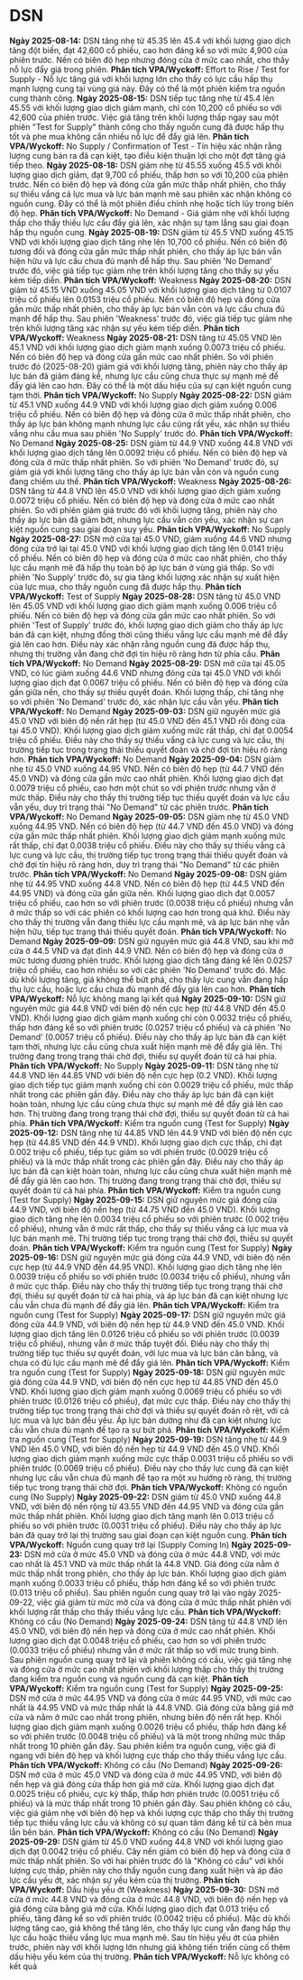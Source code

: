 # DSN

**Ngày 2025-08-14:** DSN tăng nhẹ từ 45.35 lên 45.4 với khối lượng giao dịch tăng đột biến, đạt 42,600 cổ phiếu, cao hơn đáng kể so với mức 4,900 của phiên trước. Nến có biên độ hẹp nhưng đóng cửa ở mức cao nhất, cho thấy nỗ lực đẩy giá trong phiên. **Phân tích VPA/Wyckoff:** Effort to Rise / Test for Supply - Nỗ lực tăng giá với khối lượng lớn cho thấy có lực cầu hấp thụ mạnh lượng cung tại vùng giá này. Đây có thể là một phiên kiểm tra nguồn cung thành công.
**Ngày 2025-08-15:** DSN tiếp tục tăng nhẹ từ 45.4 lên 45.55 với khối lượng giao dịch giảm mạnh, chỉ còn 10,200 cổ phiếu so với 42,600 của phiên trước. Việc giá tăng trên khối lượng thấp ngay sau một phiên "Test for Supply" thành công cho thấy nguồn cung đã được hấp thụ tốt và phe mua không cần nhiều nỗ lực để đẩy giá lên. **Phân tích VPA/Wyckoff:** No Supply / Confirmation of Test - Tín hiệu xác nhận rằng lượng cung bán ra đã cạn kiệt, tạo điều kiện thuận lợi cho một đợt tăng giá tiếp theo.
**Ngày 2025-08-18:** DSN giảm nhẹ từ 45.55 xuống 45.5 với khối lượng giao dịch giảm, đạt 9,700 cổ phiếu, thấp hơn so với 10,200 của phiên trước. Nến có biên độ hẹp và đóng cửa gần mức thấp nhất phiên, cho thấy sự thiếu vắng cả lực mua và lực bán mạnh mẽ sau phiên xác nhận không có nguồn cung. Đây có thể là một phiên điều chỉnh nhẹ hoặc tích lũy trong biên độ hẹp. **Phân tích VPA/Wyckoff:** No Demand - Giá giảm nhẹ với khối lượng thấp cho thấy thiếu lực cầu đẩy giá lên, xác nhận sự tạm lắng sau giai đoạn hấp thụ nguồn cung.
**Ngày 2025-08-19:** DSN giảm từ 45.5 VND xuống 45.15 VND với khối lượng giao dịch tăng nhẹ lên 10,700 cổ phiếu. Nến có biên độ tương đối và đóng cửa gần mức thấp nhất phiên, cho thấy áp lực bán vẫn hiện hữu và lực cầu chưa đủ mạnh để hấp thụ. Sau phiên 'No Demand' trước đó, việc giá tiếp tục giảm nhẹ trên khối lượng tăng cho thấy sự yếu kém tiếp diễn. **Phân tích VPA/Wyckoff:** Weakness
**Ngày 2025-08-20:** DSN giảm từ 45.15 VND xuống 45.05 VND với khối lượng giao dịch tăng từ 0.0107 triệu cổ phiếu lên 0.0153 triệu cổ phiếu. Nến có biên độ hẹp và đóng cửa gần mức thấp nhất phiên, cho thấy áp lực bán vẫn còn và lực cầu chưa đủ mạnh để hấp thụ. Sau phiên 'Weakness' trước đó, việc giá tiếp tục giảm nhẹ trên khối lượng tăng xác nhận sự yếu kém tiếp diễn. **Phân tích VPA/Wyckoff:** Weakness
**Ngày 2025-08-21:** DSN tăng từ 45.05 VND lên 45.1 VND với khối lượng giao dịch giảm mạnh xuống 0.0073 triệu cổ phiếu. Nến có biên độ hẹp và đóng cửa gần mức cao nhất phiên. So với phiên trước đó (2025-08-20) giảm giá với khối lượng tăng, phiên này cho thấy áp lực bán đã giảm đáng kể, nhưng lực cầu cũng chưa thực sự mạnh mẽ để đẩy giá lên cao hơn. Đây có thể là một dấu hiệu của sự cạn kiệt nguồn cung tạm thời. **Phân tích VPA/Wyckoff:** No Supply
**Ngày 2025-08-22:** DSN giảm từ 45.1 VND xuống 44.9 VND với khối lượng giao dịch giảm xuống 0.006 triệu cổ phiếu. Nến có biên độ hẹp và đóng cửa ở mức thấp nhất phiên, cho thấy áp lực bán không mạnh nhưng lực cầu cũng rất yếu, xác nhận sự thiếu vắng nhu cầu mua sau phiên 'No Supply' trước đó. **Phân tích VPA/Wyckoff:** No Demand
**Ngày 2025-08-25:** DSN giảm từ 44.9 VND xuống 44.8 VND với khối lượng giao dịch tăng lên 0.0092 triệu cổ phiếu. Nến có biên độ hẹp và đóng cửa ở mức thấp nhất phiên. So với phiên 'No Demand' trước đó, sự giảm giá với khối lượng tăng cho thấy áp lực bán vẫn còn và nguồn cung đang chiếm ưu thế. **Phân tích VPA/Wyckoff:** Weakness
**Ngày 2025-08-26:** DSN tăng từ 44.8 VND lên 45.0 VND với khối lượng giao dịch giảm xuống 0.0072 triệu cổ phiếu. Nến có biên độ hẹp và đóng cửa ở mức cao nhất phiên. So với phiên giảm giá trước đó với khối lượng tăng, phiên này cho thấy áp lực bán đã giảm bớt, nhưng lực cầu vẫn còn yếu, xác nhận sự cạn kiệt nguồn cung sau giai đoạn suy yếu. **Phân tích VPA/Wyckoff:** No Supply
**Ngày 2025-08-27:** DSN mở cửa tại 45.0 VND, giảm xuống 44.6 VND nhưng đóng cửa trở lại tại 45.0 VND với khối lượng giao dịch tăng lên 0.0141 triệu cổ phiếu. Nến có biên độ hẹp và đóng cửa ở mức cao nhất phiên, cho thấy lực cầu mạnh mẽ đã hấp thụ toàn bộ áp lực bán ở vùng giá thấp. So với phiên 'No Supply' trước đó, sự gia tăng khối lượng xác nhận sự xuất hiện của lực mua, cho thấy nguồn cung đã được hấp thụ. **Phân tích VPA/Wyckoff:** Test of Supply
**Ngày 2025-08-28:** DSN tăng từ 45.0 VND lên 45.05 VND với khối lượng giao dịch giảm mạnh xuống 0.006 triệu cổ phiếu. Nến có biên độ hẹp và đóng cửa gần mức cao nhất phiên. So với phiên 'Test of Supply' trước đó, khối lượng giao dịch giảm cho thấy áp lực bán đã cạn kiệt, nhưng đồng thời cũng thiếu vắng lực cầu mạnh mẽ để đẩy giá lên cao hơn. Điều này xác nhận rằng nguồn cung đã được hấp thụ, nhưng thị trường vẫn đang chờ đợi tín hiệu rõ ràng hơn từ phía cầu. **Phân tích VPA/Wyckoff:** No Demand
**Ngày 2025-08-29:** DSN mở cửa tại 45.05 VND, có lúc giảm xuống 44.6 VND nhưng đóng cửa tại 45.0 VND với khối lượng giao dịch đạt 0.0067 triệu cổ phiếu. Nến có biên độ hẹp và đóng cửa gần giữa nến, cho thấy sự thiếu quyết đoán. Khối lượng thấp, chỉ tăng nhẹ so với phiên 'No Demand' trước đó, xác nhận lực cầu vẫn yếu. **Phân tích VPA/Wyckoff:** No Demand
**Ngày 2025-09-03:** DSN giữ nguyên mức giá 45.0 VND với biên độ nến rất hẹp (từ 45.0 VND đến 45.1 VND rồi đóng cửa tại 45.0 VND). Khối lượng giao dịch giảm xuống mức rất thấp, chỉ đạt 0.0054 triệu cổ phiếu. Điều này cho thấy sự thiếu vắng cả lực cung và lực cầu, thị trường tiếp tục trong trạng thái thiếu quyết đoán và chờ đợi tín hiệu rõ ràng hơn. **Phân tích VPA/Wyckoff:** No Demand
**Ngày 2025-09-04:** DSN giảm nhẹ từ 45.0 VND xuống 44.95 VND. Nến có biên độ hẹp (từ 44.7 VND đến 45.0 VND) và đóng cửa gần mức cao nhất phiên. Khối lượng giao dịch đạt 0.0079 triệu cổ phiếu, cao hơn một chút so với phiên trước nhưng vẫn ở mức thấp. Điều này cho thấy thị trường tiếp tục thiếu quyết đoán và lực cầu vẫn yếu, duy trì trạng thái "No Demand" từ các phiên trước. **Phân tích VPA/Wyckoff:** No Demand
**Ngày 2025-09-05:** DSN giảm nhẹ từ 45.0 VND xuống 44.95 VND. Nến có biên độ hẹp (từ 44.7 VND đến 45.0 VND) và đóng cửa gần mức thấp nhất phiên. Khối lượng giao dịch giảm mạnh xuống mức rất thấp, chỉ đạt 0.0038 triệu cổ phiếu. Điều này cho thấy sự thiếu vắng cả lực cung và lực cầu, thị trường tiếp tục trong trạng thái thiếu quyết đoán và chờ đợi tín hiệu rõ ràng hơn, duy trì trạng thái "No Demand" từ các phiên trước. **Phân tích VPA/Wyckoff:** No Demand
**Ngày 2025-09-08:** DSN giảm nhẹ từ 44.95 VND xuống 44.8 VND. Nến có biên độ hẹp (từ 44.5 VND đến 44.95 VND) và đóng cửa gần giữa nến. Khối lượng giao dịch đạt 0.0057 triệu cổ phiếu, cao hơn so với phiên trước (0.0038 triệu cổ phiếu) nhưng vẫn ở mức thấp so với các phiên có khối lượng cao hơn trong quá khứ. Điều này cho thấy thị trường vẫn đang thiếu lực cầu mạnh mẽ, và áp lực bán nhẹ vẫn hiện hữu, tiếp tục trạng thái thiếu quyết đoán. **Phân tích VPA/Wyckoff:** No Demand
**Ngày 2025-09-09:** DSN giữ nguyên mức giá 44.8 VND, sau khi mở cửa ở 44.5 VND và đạt đỉnh 44.9 VND. Nến có biên độ hẹp và đóng cửa ở mức tương đương phiên trước. Khối lượng giao dịch tăng đáng kể lên 0.0257 triệu cổ phiếu, cao hơn nhiều so với các phiên 'No Demand' trước đó. Mặc dù khối lượng tăng, giá không thể bứt phá, cho thấy lực cung vẫn đang hấp thụ lực cầu, hoặc lực cầu chưa đủ mạnh để đẩy giá lên cao hơn. **Phân tích VPA/Wyckoff:** Nỗ lực không mang lại kết quả
**Ngày 2025-09-10:** DSN giữ nguyên mức giá 44.8 VND với biên độ nến cực hẹp (từ 44.8 VND đến 45.0 VND). Khối lượng giao dịch giảm mạnh xuống chỉ còn 0.0032 triệu cổ phiếu, thấp hơn đáng kể so với phiên trước (0.0257 triệu cổ phiếu) và cả phiên 'No Demand' (0.0057 triệu cổ phiếu). Điều này cho thấy áp lực bán đã cạn kiệt tạm thời, nhưng lực cầu cũng chưa xuất hiện mạnh mẽ để đẩy giá lên. Thị trường đang trong trạng thái chờ đợi, thiếu sự quyết đoán từ cả hai phía. **Phân tích VPA/Wyckoff:** No Supply
**Ngày 2025-09-11:** DSN tăng nhẹ từ 44.8 VND lên 44.85 VND với biên độ nến cực hẹp (0.2 VND). Khối lượng giao dịch tiếp tục giảm mạnh xuống chỉ còn 0.0029 triệu cổ phiếu, mức thấp nhất trong các phiên gần đây. Điều này cho thấy áp lực bán đã cạn kiệt hoàn toàn, nhưng lực cầu cũng chưa thực sự mạnh mẽ để đẩy giá lên cao hơn. Thị trường đang trong trạng thái chờ đợi, thiếu sự quyết đoán từ cả hai phía. **Phân tích VPA/Wyckoff:** Kiểm tra nguồn cung (Test for Supply)
**Ngày 2025-09-12:** DSN tăng nhẹ từ 44.85 VND lên 44.9 VND với biên độ nến cực hẹp (từ 44.85 VND đến 44.9 VND). Khối lượng giao dịch cực thấp, chỉ đạt 0.002 triệu cổ phiếu, tiếp tục giảm so với phiên trước (0.0029 triệu cổ phiếu) và là mức thấp nhất trong các phiên gần đây. Điều này cho thấy áp lực bán đã cạn kiệt hoàn toàn, nhưng lực cầu cũng chưa xuất hiện mạnh mẽ để đẩy giá lên cao hơn. Thị trường đang trong trạng thái chờ đợi, thiếu sự quyết đoán từ cả hai phía. **Phân tích VPA/Wyckoff:** Kiểm tra nguồn cung (Test for Supply)
**Ngày 2025-09-15:** DSN giữ nguyên mức giá đóng cửa 44.9 VND, với biên độ nến hẹp (từ 44.75 VND đến 45.0 VND). Khối lượng giao dịch tăng nhẹ lên 0.0034 triệu cổ phiếu so với phiên trước (0.002 triệu cổ phiếu), nhưng vẫn ở mức rất thấp, cho thấy sự thiếu vắng cả lực mua và lực bán mạnh mẽ. Thị trường tiếp tục trong trạng thái chờ đợi, thiếu sự quyết đoán. **Phân tích VPA/Wyckoff:** Kiểm tra nguồn cung (Test for Supply)
**Ngày 2025-09-16:** DSN giữ nguyên mức giá đóng cửa 44.9 VND, với biên độ nến cực hẹp (từ 44.9 VND đến 44.95 VND). Khối lượng giao dịch tăng nhẹ lên 0.0039 triệu cổ phiếu so với phiên trước (0.0034 triệu cổ phiếu), nhưng vẫn ở mức cực thấp. Điều này cho thấy thị trường tiếp tục trong trạng thái chờ đợi, thiếu sự quyết đoán từ cả hai phía, và áp lực bán đã cạn kiệt nhưng lực cầu vẫn chưa đủ mạnh để đẩy giá lên. **Phân tích VPA/Wyckoff:** Kiểm tra nguồn cung (Test for Supply)
**Ngày 2025-09-17:** DSN giữ nguyên mức giá đóng cửa 44.9 VND, với biên độ nến hẹp từ 44.9 VND đến 45.0 VND. Khối lượng giao dịch tăng lên 0.0126 triệu cổ phiếu so với phiên trước (0.0039 triệu cổ phiếu), nhưng vẫn ở mức thấp tuyệt đối. Điều này cho thấy thị trường tiếp tục thiếu sự quyết đoán, với lực mua và lực bán cân bằng, và chưa có đủ lực cầu mạnh mẽ để đẩy giá lên. **Phân tích VPA/Wyckoff:** Kiểm tra nguồn cung (Test for Supply)
**Ngày 2025-09-18:** DSN giữ nguyên mức giá đóng cửa 44.9 VND, với biên độ nến cực hẹp từ 44.85 VND đến 45.0 VND. Khối lượng giao dịch giảm mạnh xuống 0.0069 triệu cổ phiếu so với phiên trước (0.0126 triệu cổ phiếu), đạt mức cực thấp. Điều này cho thấy thị trường tiếp tục trong trạng thái chờ đợi và thiếu sự quyết đoán rõ rệt, với cả lực mua và lực bán đều yếu. Áp lực bán dường như đã cạn kiệt nhưng lực cầu vẫn chưa đủ mạnh để tạo ra sự bứt phá. **Phân tích VPA/Wyckoff:** Kiểm tra nguồn cung (Test for Supply)
**Ngày 2025-09-19:** DSN tăng nhẹ từ 44.9 VND lên 45.0 VND, với biên độ nến hẹp từ 44.9 VND đến 45.0 VND. Khối lượng giao dịch giảm mạnh xuống mức cực thấp 0.0031 triệu cổ phiếu so với phiên trước (0.0069 triệu cổ phiếu). Điều này cho thấy lực cung đã cạn kiệt nhưng lực cầu vẫn chưa đủ mạnh để tạo ra một xu hướng rõ ràng, thị trường tiếp tục trong trạng thái chờ đợi. **Phân tích VPA/Wyckoff:** Không có nguồn cung (No Supply)
**Ngày 2025-09-22:** DSN giảm từ 45.0 VND xuống 44.8 VND, với biên độ nến rộng từ 43.55 VND đến 44.95 VND và đóng cửa gần mức thấp nhất phiên. Khối lượng giao dịch tăng mạnh lên 0.013 triệu cổ phiếu so với phiên trước (0.0031 triệu cổ phiếu). Điều này cho thấy áp lực bán đã quay trở lại thị trường sau giai đoạn cạn kiệt nguồn cung. **Phân tích VPA/Wyckoff:** Nguồn cung quay trở lại (Supply Coming In)
**Ngày 2025-09-23:** DSN mở cửa ở mức 45.0 VND và đóng cửa ở mức 44.8 VND, với mức cao nhất là 45.1 VND và mức thấp nhất là 44.8 VND. Giá đóng cửa nằm ở mức thấp nhất trong phiên, cho thấy áp lực bán. Khối lượng giao dịch giảm mạnh xuống 0.0033 triệu cổ phiếu, thấp hơn đáng kể so với phiên trước (0.013 triệu cổ phiếu). Sau phiên nguồn cung quay trở lại vào ngày 2025-09-22, việc giá giảm từ mức mở cửa và đóng cửa ở mức thấp nhất phiên với khối lượng rất thấp cho thấy thiếu vắng lực cầu. **Phân tích VPA/Wyckoff:** Không có cầu (No Demand)
**Ngày 2025-09-24:** DSN tăng từ 44.8 VND lên 45.0 VND, với biên độ nến hẹp và đóng cửa ở mức cao nhất phiên. Khối lượng giao dịch đạt 0.0048 triệu cổ phiếu, cao hơn so với phiên trước (0.0033 triệu cổ phiếu) nhưng vẫn ở mức rất thấp so với mức trung bình. Sau phiên nguồn cung quay trở lại và phiên không có cầu, việc giá tăng nhẹ và đóng cửa ở mức cao nhất phiên với khối lượng thấp cho thấy thị trường đang kiểm tra nguồn cung và nguồn cung đã cạn kiệt. **Phân tích VPA/Wyckoff:** Kiểm tra nguồn cung (Test for Supply)
**Ngày 2025-09-25:** DSN mở cửa ở mức 44.95 VND và đóng cửa ở mức 44.95 VND, với mức cao nhất là 44.95 VND và mức thấp nhất là 44.8 VND. Giá đóng cửa bằng giá mở cửa và nằm ở mức cao nhất trong phiên, nhưng biên độ nến rất hẹp. Khối lượng giao dịch giảm mạnh xuống 0.0026 triệu cổ phiếu, thấp hơn đáng kể so với phiên trước (0.0048 triệu cổ phiếu) và là một trong những mức thấp nhất trong 10 phiên gần đây. Sau phiên kiểm tra nguồn cung, việc giá đi ngang với biên độ hẹp và khối lượng cực thấp cho thấy thiếu vắng lực cầu. **Phân tích VPA/Wyckoff:** Không có cầu (No Demand)
**Ngày 2025-09-26:** DSN mở cửa ở mức 45.0 VND và đóng cửa ở mức 44.95 VND, với biên độ nến hẹp và giá đóng cửa thấp hơn giá mở cửa. Khối lượng giao dịch đạt 0.0025 triệu cổ phiếu, cực kỳ thấp, thấp hơn phiên trước (0.0051 triệu cổ phiếu) và là mức thấp nhất trong 10 phiên gần đây. Sau phiên không có cầu, việc giá giảm nhẹ với biên độ hẹp và khối lượng cực thấp cho thấy thị trường tiếp tục thiếu vắng lực cầu và không có sự quan tâm đáng kể từ cả bên mua lẫn bên bán. **Phân tích VPA/Wyckoff:** Không có cầu (No Demand)
**Ngày 2025-09-29:** DSN giảm từ 45.0 VND xuống 44.8 VND với khối lượng giao dịch đạt 0.0042 triệu cổ phiếu. Cây nến giảm có biên độ hẹp và đóng cửa ở mức thấp nhất phiên. So với hai phiên trước đó là "Không có cầu" với khối lượng cực thấp, phiên này cho thấy nguồn cung đang xuất hiện và áp đảo lực cầu yếu ớt, xác nhận sự yếu kém của thị trường. **Phân tích VPA/Wyckoff:** Dấu hiệu yếu ớt (Weakness)
**Ngày 2025-09-30:** DSN mở cửa ở mức 44.8 VND và đóng cửa ở mức 44.8 VND, với biên độ nến hẹp và giá đóng cửa bằng giá mở cửa. Khối lượng giao dịch đạt 0.013 triệu cổ phiếu, tăng đáng kể so với phiên trước (0.0042 triệu cổ phiếu). Mặc dù khối lượng tăng cao, giá không thể tăng lên, cho thấy lực cung vẫn đang hấp thụ lực cầu hoặc thiếu vắng lực mua mạnh mẽ. Sau tín hiệu yếu ớt của phiên trước, phiên này với khối lượng lớn nhưng giá không tiến triển củng cố thêm dấu hiệu yếu kém của thị trường. **Phân tích VPA/Wyckoff:** Nỗ lực không có kết quả
